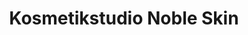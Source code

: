 ---
title: "Kosmetikstudio Noble Skin"
url: /luedenscheid/kosmetikstudio-noble-skin/
shop: Kosmetik
---